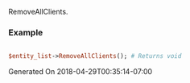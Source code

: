 RemoveAllClients.
### Example

```perl

$entity_list->RemoveAllClients(); # Returns void
```


Generated On 2018-04-29T00:35:14-07:00